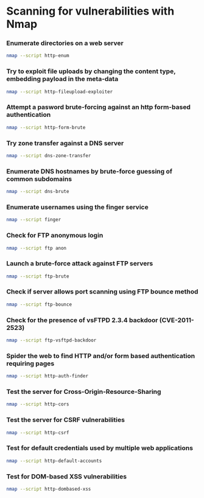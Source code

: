 # Scanning for vulnerabilities with Nmap

### Enumerate directories on a web server

```bash
nmap --script http-enum
```

### Try to exploit file uploads by changing the content type, embedding payload in the meta-data

```bash
nmap --script http-fileupload-exploiter
```

### Attempt a pasword brute-forcing against an http form-based authentication

```bash
nmap --script http-form-brute
```

### Try zone transfer against a DNS server

```bash
nmap --script dns-zone-transfer
```

### Enumerate DNS hostnames by brute-force guessing of common subdomains

```bash
nmap --script dns-brute
```

### Enumerate usernames using the finger service

```bash
nmap --script finger
```

### Check for FTP anonymous login

```bash
nmap --script ftp anon
```

### Launch a brute-force attack against FTP servers

```bash
nmap --script ftp-brute
```

### Check if server allows port scanning using FTP bounce method

```bash
nmap --script ftp-bounce
```

### Check for the presence of vsFTPD 2.3.4 backdoor \(CVE-2011-2523\)

```bash
nmap --script ftp-vsftpd-backdoor
```

### Spider the web to find HTTP and/or form based authentication requiring pages

```bash
nmap --script http-auth-finder
```

### Test the server for Cross-Origin-Resource-Sharing

```bash
nmap --script http-cors
```

### Test the server for CSRF vulnerabilities

```bash
nmap --script http-csrf
```

### Test for default credentials used by multiple web applications

```bash
nmap --script http-default-accounts
```

### Test for DOM-based XSS vulnerabilities

```bash
nmap --script http-dombased-xss
```